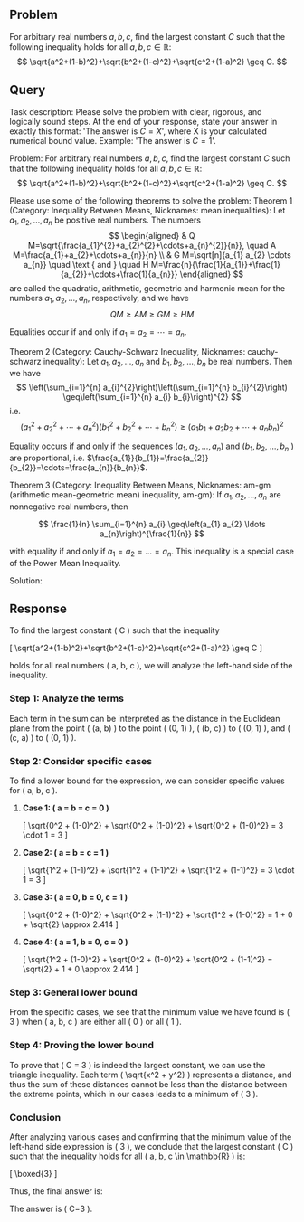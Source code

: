 ## Problem

For arbitrary real numbers $a, b, c$, find the largest constant $C$ such that the following inequality holds for all $a, b, c \in \mathbb{R}$:
$$
\sqrt{a^2+(1-b)^2}+\sqrt{b^2+(1-c)^2}+\sqrt{c^2+(1-a)^2} \geq C.
$$

## Query

Task description: Please solve the problem with clear, rigorous, and logically sound steps. At the end of your response, state your answer in exactly this format: 'The answer is $C=X$', where X is your calculated numerical bound value. Example: 'The answer is $C=1$'.

Problem: For arbitrary real numbers $a, b, c$, find the largest constant $C$ such that the following inequality holds for all $a, b, c \in \mathbb{R}$:
$$
\sqrt{a^2+(1-b)^2}+\sqrt{b^2+(1-c)^2}+\sqrt{c^2+(1-a)^2} \geq C.
$$

Please use some of the following theorems to solve the problem:
Theorem 1 (Category: Inequality Between Means, Nicknames: mean inequalities): Let $a_{1}, a_{2}, \ldots, a_{n}$ be positive real numbers. The numbers
$$
\begin{aligned}
& Q M=\sqrt{\frac{a_{1}^{2}+a_{2}^{2}+\cdots+a_{n}^{2}}{n}}, \quad A M=\frac{a_{1}+a_{2}+\cdots+a_{n}}{n} \\
& G M=\sqrt[n]{a_{1} a_{2} \cdots a_{n}} \quad \text { and } \quad H M=\frac{n}{\frac{1}{a_{1}}+\frac{1}{a_{2}}+\cdots+\frac{1}{a_{n}}}
\end{aligned}
$$
are called the quadratic, arithmetic, geometric and harmonic mean for the numbers $a_{1}, a_{2}, \ldots, a_{n}$, respectively, and we have
$$
Q M \geq A M \geq G M \geq H M
$$

Equalities occur if and only if $a_{1}=a_{2}=\cdots=a_{n}$.

Theorem 2 (Category: Cauchy-Schwarz Inequality, Nicknames: cauchy-schwarz inequality): Let $a_{1}, a_{2}, \ldots, a_{n}$ and $b_{1}, b_{2}$, $\ldots, b_{n}$ be real numbers. Then we have
$$
\left(\sum_{i=1}^{n} a_{i}^{2}\right)\left(\sum_{i=1}^{n} b_{i}^{2}\right) \geq\left(\sum_{i=1}^{n} a_{i} b_{i}\right)^{2}
$$
i.e.
$$
\left(a_{1}^{2}+a_{2}^{2}+\cdots+a_{n}^{2}\right)\left(b_{1}^{2}+b_{2}^{2}+\cdots+b_{n}^{2}\right) \geq\left(a_{1} b_{1}+a_{2} b_{2}+\cdots+a_{n} b_{n}\right)^{2}
$$

Equality occurs if and only if the sequences $\left(a_{1}, a_{2}, \ldots, a_{n}\right)$ and $\left(b_{1}, b_{2}\right.$, $\ldots, b_{n}$ ) are proportional, i.e. $\frac{a_{1}}{b_{1}}=\frac{a_{2}}{b_{2}}=\cdots=\frac{a_{n}}{b_{n}}$.

Theorem 3 (Category: Inequality Between Means, Nicknames: am-gm (arithmetic mean-geometric mean) inequality, am-gm): If $a_{1}, a_{2}, \ldots, a_{n}$ are nonnegative real numbers, then

$$
\frac{1}{n} \sum_{i=1}^{n} a_{i} \geq\left(a_{1} a_{2} \ldots a_{n}\right)^{\frac{1}{n}}
$$

with equality if and only if $a_{1}=a_{2}=\ldots=a_{n}$. This inequality is a special case of the Power Mean Inequality.

Solution:

## Response

To find the largest constant \( C \) such that the inequality 

\[
\sqrt{a^2+(1-b)^2}+\sqrt{b^2+(1-c)^2}+\sqrt{c^2+(1-a)^2} \geq C
\]

holds for all real numbers \( a, b, c \), we will analyze the left-hand side of the inequality.

### Step 1: Analyze the terms

Each term in the sum can be interpreted as the distance in the Euclidean plane from the point \( (a, b) \) to the point \( (0, 1) \), \( (b, c) \) to \( (0, 1) \), and \( (c, a) \) to \( (0, 1) \). 

### Step 2: Consider specific cases

To find a lower bound for the expression, we can consider specific values for \( a, b, c \).

1. **Case 1: \( a = b = c = 0 \)**

   \[
   \sqrt{0^2 + (1-0)^2} + \sqrt{0^2 + (1-0)^2} + \sqrt{0^2 + (1-0)^2} = 3 \cdot 1 = 3
   \]

2. **Case 2: \( a = b = c = 1 \)**

   \[
   \sqrt{1^2 + (1-1)^2} + \sqrt{1^2 + (1-1)^2} + \sqrt{1^2 + (1-1)^2} = 3 \cdot 1 = 3
   \]

3. **Case 3: \( a = 0, b = 0, c = 1 \)**

   \[
   \sqrt{0^2 + (1-0)^2} + \sqrt{0^2 + (1-1)^2} + \sqrt{1^2 + (1-0)^2} = 1 + 0 + \sqrt{2} \approx 2.414
   \]

4. **Case 4: \( a = 1, b = 0, c = 0 \)**

   \[
   \sqrt{1^2 + (1-0)^2} + \sqrt{0^2 + (1-0)^2} + \sqrt{0^2 + (1-1)^2} = \sqrt{2} + 1 + 0 \approx 2.414
   \]

### Step 3: General lower bound

From the specific cases, we see that the minimum value we have found is \( 3 \) when \( a, b, c \) are either all \( 0 \) or all \( 1 \). 

### Step 4: Proving the lower bound

To prove that \( C = 3 \) is indeed the largest constant, we can use the triangle inequality. Each term \( \sqrt{x^2 + y^2} \) represents a distance, and thus the sum of these distances cannot be less than the distance between the extreme points, which in our cases leads to a minimum of \( 3 \).

### Conclusion

After analyzing various cases and confirming that the minimum value of the left-hand side expression is \( 3 \), we conclude that the largest constant \( C \) such that the inequality holds for all \( a, b, c \in \mathbb{R} \) is:

\[
\boxed{3}
\]

Thus, the final answer is:

The answer is \( C=3 \).